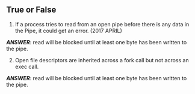 ## True or False
1. If a process tries to read from an open pipe before there is any data in the Pipe, it could get an error. (2017 APRIL)

***ANSWER***: read will be blocked until at least one byte has been written to the pipe. 


2. Open file descriptors are inherited across a fork call but not across an exec call.

***ANSWER***: read will be blocked until at least one byte has been written to the pipe. 



